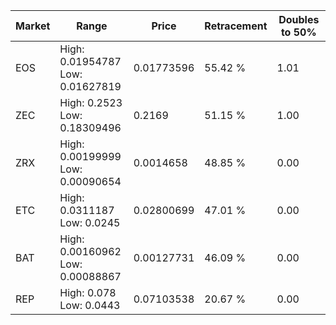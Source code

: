 | Market | Range | Price| Retracement | Doubles to 50% |
| --- | --- | --- | --- | --- |
| EOS | High: 0.01954787<br />Low: 0.01627819 | 0.01773596 | 55.42 % | 1.01 |
| ZEC | High: 0.2523<br />Low: 0.18309496 | 0.2169 | 51.15 % | 1.00 |
| ZRX | High: 0.00199999<br />Low: 0.00090654 | 0.0014658 | 48.85 % | 0.00 |
| ETC | High: 0.0311187<br />Low: 0.0245 | 0.02800699 | 47.01 % | 0.00 |
| BAT | High: 0.00160962<br />Low: 0.00088867 | 0.00127731 | 46.09 % | 0.00 |
| REP | High: 0.078<br />Low: 0.0443 | 0.07103538 | 20.67 % | 0.00 |
